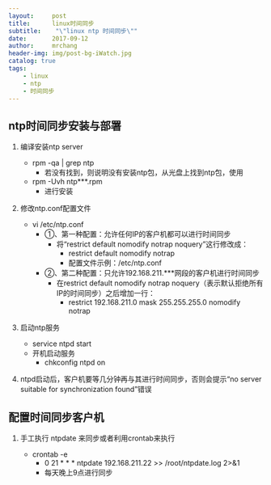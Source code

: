 ```yaml
---
layout:     post
title:      linux时间同步
subtitle:    "\"linux ntp 时间同步\""
date:       2017-09-12
author:     mrchang
header-img: img/post-bg-iWatch.jpg
catalog: true
tags:
    - linux
    - ntp
    - 时间同步  
---
```


## ntp时间同步安装与部署
1. 编译安装ntp server
    * rpm -qa | grep ntp
        * 若没有找到，则说明没有安装ntp包，从光盘上找到ntp包，使用
    * rpm -Uvh ntp***.rpm
        * 进行安装
        
2. 修改ntp.conf配置文件
    * vi /etc/ntp.conf
        * ①、第一种配置：允许任何IP的客户机都可以进行时间同步
            * 将“restrict default nomodify notrap noquery”这行修改成：
                 * restrict default nomodify notrap
                 * 配置文件示例：/etc/ntp.conf
        * ②、第二种配置：只允许192.168.211.***网段的客户机进行时间同步
            * 在restrict default nomodify notrap noquery（表示默认拒绝所有IP的时间同步）之后增加一行：
                * restrict 192.168.211.0 mask 255.255.255.0 nomodify notrap

3. 启动ntp服务
    * service ntpd start
    * 开机启动服务
        * chkconfig ntpd on

4. ntpd启动后，客户机要等几分钟再与其进行时间同步，否则会提示“no server suitable for synchronization found”错误


## 配置时间同步客户机

1. 手工执行 ntpdate <ntp server> 来同步或者利用crontab来执行
    * crontab -e
        * 0 21 * * * ntpdate 192.168.211.22 >> /root/ntpdate.log 2>&1
        * 每天晚上9点进行同步
       